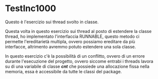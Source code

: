# TestInc1000
Questo è l'esercizio sui thread svolto in classe.

Questa volta in questo esercizio sui thread al posto di estendere la classe thread, ho implementato l'interfaccia RUNNABLE, questo metodo ci permette l'ereditarietà multipla, ovvero possiamo ereditare da più interfacce, altrimento avremmo potuto estendere una sola classe.

In questo esercizio c'è la possibilità di un conflitto, ovvero di un errore durante l'esecuzione del progetto, ovvero siccome entrabi i threads lavora su di una variabile di classe **_cnt_** che possiede una allocazione fissa nella memoria, essa è accessibile da tutte le classi del package. 

